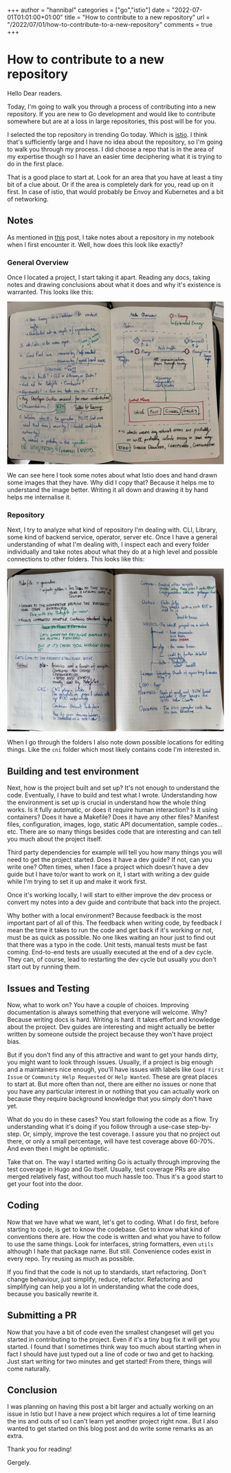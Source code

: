 +++
author = "hannibal"
categories = ["go","istio"]
date = "2022-07-01T01:01:00+01:00"
title = "How to contribute to a new repository"
url = "/2022/07/01/how-to-contribute-to-a-new-repository"
comments = true
+++

# How to contribute to a new repository

Hello Dear readers.

Today, I'm going to walk you through a process of contributing into a new repository. If you are new to Go development
and would like to contribute somewhere but are at a loss in large repositories, this post will be for you.

I selected the top repository in trending Go today. Which is [istio](https://github.com/istio/istio). I think that's
sufficiently large and I have no idea about the repository, so I'm going to walk you through my process. I did choose
a repo that is in the area of my expertise though so I have an easier time deciphering what it is trying to do in the
first place.

That is a good place to start at. Look for an area that you have at least a tiny bit of a clue about. Or if the area
is completely dark for you, read up on it first. In case of istio, that would probably be Envoy and Kubernetes and a bit
of networking.

## Notes

As mentioned in [this](https://skarlso.github.io/2022/06/26/hacking-on-capa/) post, I take notes about a repository in my notebook when I first encounter it. Well, how does
this look like exactly?

### General Overview

Once I located a project, I start taking it apart. Reading any docs, taking notes and drawing conclusions about what it
does and why it's existence is warranted. This looks like this:

![notes1](/img/2022/07/01/note1.jpeg)

We can see here I took some notes about what Istio does and hand drawn some images that they have. Why did I copy that?
Because it helps me to understand the image better. Writing it all down and drawing it by hand helps me internalise it.

### Repository

Next, I try to analyze what kind of repository I'm dealing with. CLI, Library, some kind of backend service, operator,
server etc. Once I have a general understanding of what I'm dealing with, I inspect each and every folder individually
and take notes about what they do at a high level and possible connections to other folders. This looks like this:

![notes2](/img/2022/07/01/note2.jpeg)

When I go through the folders I also note down possible locations for editing things. Like the `cni` folder which most
likely contains code I'm interested in.

## Building and test environment

Next, how is the project built and set up? It's not enough to understand the code. Eventually, I have to build and test
what I wrote. Understanding how the environment is set up is crucial in understand how the whole thing works. Is it fully
automatic, or does it require human interaction? Is it using containers? Does it have a Makefile? Does it have any other
files? Manifest files, configuration, images, logo, static API documentation, sample codes... etc. There are so many
things besides code that are interesting and can tell you much about the project itself.

Third party dependencies for example will tell you how many things you will need to get the project started. Does it have
a dev guide? If not, can you write one? Often times, when I face a project which doesn't have a dev guide but I have to/or
want to work on it, I start with writing a dev guide while I'm trying to set it up and make it work first.

Once it's working locally, I will start to either improve the dev process or convert my notes into a dev guide and
contribute that back into the project.

Why bother with a local environment? Because feedback is the most important part of all of this. The feedback when writing
code, by feedback I mean the time it takes to run the code and get back if it's working or not, must be as quick as
possible. No one likes waiting an hour just to find out that there was a typo in the code. Unit tests, manual tests must
be fast coming. End-to-end tests are usually executed at the end of a dev cycle. They can, of course, lead to restarting
the dev cycle but usually you don't start out by running them.

## Issues and Testing

Now, what to work on? You have a couple of choices. Improving documentation is always something that everyone will welcome.
Why? Because writing docs is hard. Writing is hard. It takes effort and knowledge about the project. Dev guides are
interesting and might actually be better written by someone outside the project because they won't have project bias.

But if you don't find any of this attractive and want to get your hands dirty, you might want to look through issues.
Usually, if a project is big enough and a maintainers nice enough, you'll have issues with labels like `Good First Issue`
or `Community Help Requested` or `Help Wanted`. These are great places to start at. But more often than not, there are
either no issues or none that you have any particular interest in or nothing that you can actually work on because they
require background knowledge that you simply don't have yet.

What do you do in these cases? You start following the code as a flow. Try understanding what it's doing if you follow
through a use-case step-by-step. Or, simply, improve the test coverage. I assure you that no project out there, or only
a small percentage, will have test coverage above 60-70%. And even then I might be optimistic.

Take that on. The way I started writing Go is actually through improving the test coverage in Hugo and Go itself. Usually,
test coverage PRs are also merged relatively fast, without too much hassle too. Thus it's a good start to get your foot
into the door.

## Coding

Now that we have what we want, let's get to coding. What I do first, before starting to code, is get to know the codebase.
Get to know what kind of conventions there are. How the code is written and what you have to follow to use the same
things. Look for interfaces, string formatters, even `utils` although I hate that package name. But still. Convenience
codes exist in every repo. Try reusing as much as possible.

If you find that the code is not up to standards, start refactoring. Don't change behaviour, just simplify, reduce, refactor.
Refactoring and simplifying can help you a lot in understanding what the code does, because you basically rewrite it.

## Submitting a PR

Now that you have a bit of code even the smallest changeset will get you started in contributing to the project.
Even if it's a tiny bug fix it will get you started. I found that I sometimes think way too much about starting when in
fact I should have just typed out a line of code or two and get to hacking. Just start writing for two minutes and get
started! From there, things will come naturally.

## Conclusion

I was planning on having this post a bit larger and actually working on an issue in Istio but I have a new project which
requires a lot of time learning the ins and outs of so I can't learn yet another project right now.. But I also wanted
to get started on this blog post and do write some remarks as an extra.

Thank you for reading!

Gergely.




